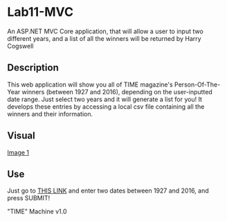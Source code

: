 # Lab11-MVC
An ASP.NET MVC Core application, that will allow a user to input two different years, and a list of all the winners will be returned
by Harry Cogswell

## Description

This web application will show you all of TIME magazine's Person-Of-The-Year winners (between 1927 and 2016), depending on the user-inputted date range. Just select two years and it will generate a list for you! It develops these entries by accessing a local csv file containing all the winners and their information.

## Visual

[Image 1](assets/Visual.png)

## Use

Just go to [THIS LINK](google.com) and enter two dates between 1927 and 2016, and press SUBMIT!

"TIME" Machine v1.0